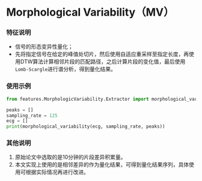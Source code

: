 # Morphological Variability（MV）

### 特征说明

* 信号的形态变异性量化；
* 先将指定信号在给定的峰值处切片，然后使用自适应重采样至指定长度，再使用DTW算法计算相邻片段的匹配路径，之后计算片段的变化值，最后使用`Lomb-Scargle`进行谱分析，得到量化结果。


### 使用示例

````python
from features.MorphologicVariability.Extractor import morphological_variability

peaks = []
sampling_rate = 125
ecg = []
print(morphological_variability(ecg, sampling_rate, peaks))

````

### 其他说明

1. 原始论文中选取的是10分钟的片段差异积累量。
2. 本文实现上使用的是相邻差异的作为量化结果，可得到量化结果序列，具体使用可根据实际情况再进行改进。

